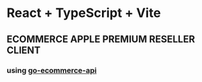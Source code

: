# React + TypeScript + Vite

## ECOMMERCE APPLE PREMIUM RESELLER CLIENT

### using [go-ecommerce-api](https://github.com/AdrianDajakaj/go-ecommerce-api.git)
